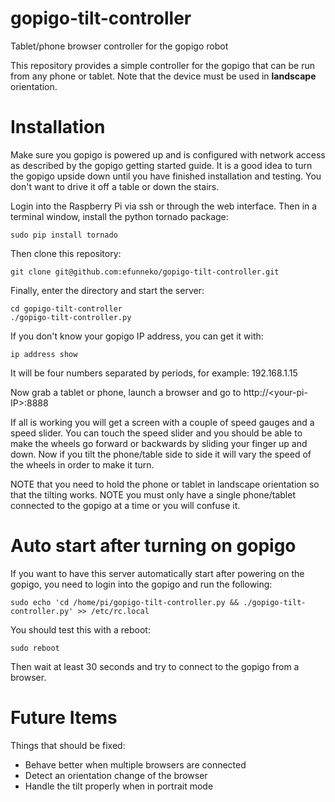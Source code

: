 # gopigo-tilt-controller
Tablet/phone browser controller for the gopigo robot

This repository provides a simple controller for the gopigo that can be run from any phone or tablet. Note that the device must be used in __landscape__ orientation.

# Installation

Make sure you gopigo is powered up and is configured with network access as described by the gopigo getting started guide. It is a good idea to turn the gopigo upside down until you have finished installation and testing. You don't want to drive it off a table or down the stairs. 

Login into the Raspberry Pi via ssh or through the web interface. Then in a terminal window, install the python tornado package:

    sudo pip install tornado
    
Then clone this repository:

    git clone git@github.com:efunneko/gopigo-tilt-controller.git
    
Finally, enter the directory and start the server:

    cd gopigo-tilt-controller
    ./gopigo-tilt-controller.py
    
If you don't know your gopigo IP address, you can get it with:

    ip address show
    
It will be four numbers separated by periods, for example: 192.168.1.15

Now grab a tablet or phone, launch a browser and go to http://\<your-pi-IP\>:8888

If all is working you will get a screen with a couple of speed gauges and a speed slider. You can touch the speed slider and you should be able to make the wheels go forward or backwards by sliding your finger up and down. Now if you tilt the phone/table side to side it will vary the speed of the wheels in order to make it turn.

NOTE that you need to hold the phone or tablet in landscape orientation so that the tilting works. 
NOTE you must only have a single phone/tablet connected to the gopigo at a time or you will confuse it.

# Auto start after turning on gopigo

If you want to have this server automatically start after powering on the gopigo, you need to login into the gopigo and run the following:

    sudo echo 'cd /home/pi/gopigo-tilt-controller.py && ./gopigo-tilt-controller.py' >> /etc/rc.local
    
You should test this with a reboot:

    sudo reboot
    
Then wait at least 30 seconds and try to connect to the gopigo from a browser. 

# Future Items

Things that should be fixed:

* Behave better when multiple browsers are connected 
* Detect an orientation change of the browser
* Handle the tilt properly when in portrait mode
